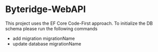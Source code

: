 # Byteridge-WebAPI
This project uses the EF Core Code-First approach.
To initialize the DB schema please run the following commands
 - add migration migrationName
 - update database migrationName
